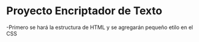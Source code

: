 <h1>Proyecto Encriptador de Texto</h1>

-Primero se hará la estructura de HTML y se agregarán pequeño etilo en el CSS
